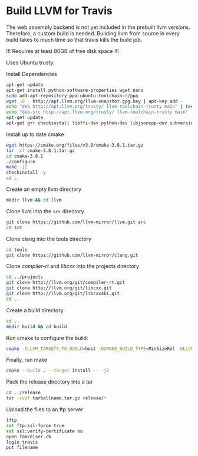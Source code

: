 # Build LLVM for Travis
The web assembly backend is not yet included in the prebuilt llvm versions. Therefore, a custom build is needed. Building llvm from source in every build takes to much time so that travis kills the build job.

!!! Requires at least 80GB of free disk space !!!

Uses Ubuntu trusty.
 
Install Dependencies

```sh
apt-get update
apt-get install python-software-properties wget nano
sudo add-apt-repository ppa:ubuntu-toolchain-r/ppa
wget -O - http://apt.llvm.org/llvm-snapshot.gpg.key | apt-key add -
echo "deb http://apt.llvm.org/trusty/ llvm-toolchain-trusty main" | tee -a /etc/apt/sources.list
echo "deb-src http://apt.llvm.org/trusty/ llvm-toolchain-trusty main" | tee -a /etc/apt/sources.list
apt-get update
apt-get g++ checkinstall libffi-dev python-dev libjsoncpp-dev subversion rsync quilt help2man lftp git ocaml -y
```

Install up to date cmake

```sh
wget https://cmake.org/files/v3.8/cmake-3.8.1.tar.gz
tar -xf cmake-3.8.1.tar.gz
cd cmake-3.8.1
./configure
make -j2
checkinstall -y 
cd ..
```

Create an empty llvm directory

```bash
mkdir llvm && cd llvm
```

Clone llvm into the `src` directory
 
```bash
git clone https://github.com/llvm-mirror/llvm.git src
cd src
```

Clone clang into the tools directory

```bash
cd tools
git clone https://github.com/llvm-mirror/clang.git
```

Clone *compiler-rt* and *libcxx* into the projects directory

```bash
cd ../projects
git clone http://llvm.org/git/compiler-rt.git
git clone http://llvm.org/git/libcxx.git
git clone http://llvm.org/git/libcxxabi.git
cd ..
```

Create a build directory

```bash
cd ..
mkdir build && cd build
```

Run cmake to configure the build:

```bash
cmake -DLLVM_TARGETS_TO_BUILD=host -DCMAKE_BUILD_TYPE=MinSizeRel -DLLVM_EXPERIMENTAL_TARGETS_TO_BUILD=WebAssembly -DLLVM_INCLUDE_EXAMPLES=OFF -DLLVM_INCLUDE_TESTS=OFF -DCLANG_INCLUDE_TESTS=OFF -DCMAKE_INSTALL_PREFIX=$(pwd)/../release  ../src
```

Finally, run make

```bash
cmake --build . --target install -- -j2
```


Pack the release directory into a tar

```sh
cd ../release
tar -cvzf tarballname.tar.gz release/*
```

Upload the files to an ftp server

```bash
lftp 
set ftp:ssl-force true
set ssl:verify-certificate no
open famreiser.ch
login travis 
put filename
```
